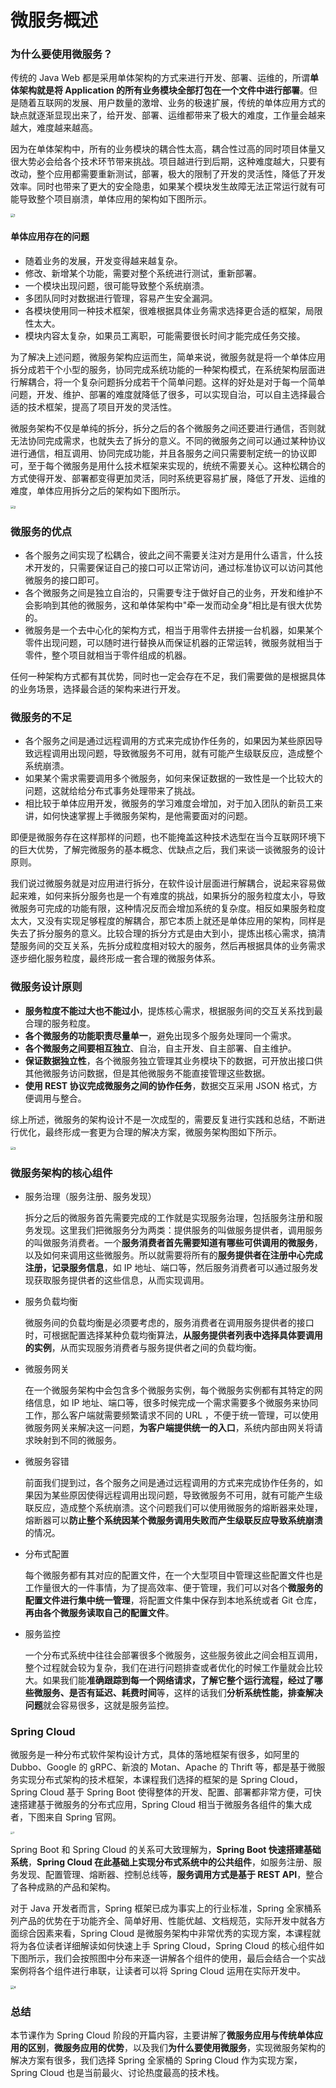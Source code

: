 # 微服务概述

### 为什么要使用微服务？

传统的 Java Web 都是采用单体架构的方式来进行开发、部署、运维的，所谓**单体架构就是将 Application 的所有业务模块全部打包在一个文件中进行部署**。但是随着互联网的发展、用户数量的激增、业务的极速扩展，传统的单体应用方式的缺点就逐渐显现出来了，给开发、部署、运维都带来了极大的难度，工作量会越来越大，难度越来越高。

因为在单体架构中，所有的业务模块的耦合性太高，耦合性过高的同时项目体量又很大势必会给各个技术环节带来挑战。项目越进行到后期，这种难度越大，只要有改动，整个应用都需要重新测试，部署，极大的限制了开发的灵活性，降低了开发效率。同时也带来了更大的安全隐患，如果某个模块发生故障无法正常运行就有可能导致整个项目崩溃，单体应用的架构如下图所示。

<img src="https://tva1.sinaimg.cn/large/007S8ZIlgy1gginbnf5vaj311o0u00vy.jpg" alt="1" style="zoom: 35%;" />

#### 单体应用存在的问题

- 随着业务的发展，开发变得越来越复杂。
- 修改、新增某个功能，需要对整个系统进行测试，重新部署。
- 一个模块出现问题，很可能导致整个系统崩溃。
- 多团队同时对数据进行管理，容易产生安全漏洞。
- 各模块使用同一种技术框架，很难根据具体业务需求选择更合适的框架，局限性太大。
- 模块内容太复杂，如果员工离职，可能需要很长时间才能完成任务交接。

为了解决上述问题，微服务架构应运而生，简单来说，微服务就是将一个单体应用拆分成若干个小型的服务，协同完成系统功能的一种架构模式，在系统架构层面进行解耦合，将一个复杂问题拆分成若干个简单问题。这样的好处是对于每一个简单问题，开发、维护、部署的难度就降低了很多，可以实现自治，可以自主选择最合适的技术框架，提高了项目开发的灵活性。

微服务架构不仅是单纯的拆分，拆分之后的各个微服务之间还要进行通信，否则就无法协同完成需求，也就失去了拆分的意义。不同的微服务之间可以通过某种协议进行通信，相互调用、协同完成功能，并且各服务之间只需要制定统一的协议即可，至于每个微服务是用什么技术框架来实现的，统统不需要关心。这种松耦合的方式使得开发、部署都变得更加灵活，同时系统更容易扩展，降低了开发、运维的难度，单体应用拆分之后的架构如下图所示。

<img src="https://tva1.sinaimg.cn/large/007S8ZIlgy1gginbmv3baj311l0u0td7.jpg" alt="2" style="zoom:35%;" />

### 微服务的优点

- 各个服务之间实现了松耦合，彼此之间不需要关注对方是用什么语言，什么技术开发的，只需要保证自己的接口可以正常访问，通过标准协议可以访问其他微服务的接口即可。
- 各个微服务之间是独立自治的，只需要专注于做好自己的业务，开发和维护不会影响到其他的微服务，这和单体架构中"牵一发而动全身"相比是有很大优势的。
- 微服务是一个去中心化的架构方式，相当于用零件去拼接一台机器，如果某个零件出现问题，可以随时进行替换从而保证机器的正常运转，微服务就相当于零件，整个项目就相当于零件组成的机器。

任何一种架构方式都有其优势，同时也一定会存在不足，我们需要做的是根据具体的业务场景，选择最合适的架构来进行开发。

### 微服务的不足

- 各个服务之间是通过远程调用的方式来完成协作任务的，如果因为某些原因导致远程调用出现问题，导致微服务不可用，就有可能产生级联反应，造成整个系统崩溃。
- 如果某个需求需要调用多个微服务，如何来保证数据的一致性是一个比较大的问题，这就给给分布式事务处理带来了挑战。
- 相比较于单体应用开发，微服务的学习难度会增加，对于加入团队的新员工来讲，如何快速掌握上手微服务架构，是他需要面对的问题。

即便是微服务存在这样那样的问题，也不能掩盖这种技术选型在当今互联网环境下的巨大优势，了解完微服务的基本概念、优缺点之后，我们来谈一谈微服务的设计原则。

我们说过微服务就是对应用进行拆分，在软件设计层面进行解耦合，说起来容易做起来难，如何来拆分服务也是一个有难度的挑战，如果拆分的服务粒度太小，导致微服务可完成的功能有限，这种情况反而会增加系统的复杂度。相反如果服务粒度太大，又没有实现足够程度的解耦合，那它本质上就还是单体应用的架构，同样是失去了拆分服务的意义。比较合理的拆分方式是由大到小，提炼出核心需求，搞清楚服务间的交互关系，先拆分成粒度相对较大的服务，然后再根据具体的业务需求逐步细化服务粒度，最终形成一套合理的微服务体系。

### 微服务设计原则

- **服务粒度不能过大也不能过小**，提炼核心需求，根据服务间的交互关系找到最合理的服务粒度。
- **各个微服务的功能职责尽量单一**，避免出现多个服务处理同一个需求。
- **各个微服务之间要相互独立**、自治，自主开发、自主部署、自主维护。
- **保证数据独立性**，各个微服务独立管理其业务模块下的数据，可开放出接口供其他微服务访问数据，但是其他微服务不能直接管理这些数据。
- **使用 REST 协议完成微服务之间的协作任务**，数据交互采用 JSON 格式，方便调用与整合。

综上所述，微服务的架构设计不是一次成型的，需要反复进行实践和总结，不断进行优化，最终形成一套更为合理的解决方案，微服务架构图如下所示。

<img src="https://tva1.sinaimg.cn/large/007S8ZIlgy1gginbm1t7uj31vi0sugsh.jpg" alt="3" style="zoom:35%;" />

### 微服务架构的核心组件

- 服务治理（服务注册、服务发现）

  拆分之后的微服务首先需要完成的工作就是实现服务治理，包括服务注册和服务发现。这里我们把微服务分为两类：提供服务的叫做服务提供者，调用服务的叫做服务消费者。一个**服务消费者首先需要知道有哪些可供调用的微服务**，以及如何来调用这些微服务。所以就需要将所有的**服务提供者在注册中心完成注册，记录服务信息**，如 IP 地址、端口等，然后服务消费者可以通过服务发现获取服务提供者的这些信息，从而实现调用。

- 服务负载均衡

  微服务间的负载均衡是必须要考虑的，服务消费者在调用服务提供者的接口时，可根据配置选择某种负载均衡算法，**从服务提供者列表中选择具体要调用的实例**，从而实现服务消费者与服务提供者之间的负载均衡。

- 微服务网关

  在一个微服务架构中会包含多个微服务实例，每个微服务实例都有其特定的网络信息，如 IP 地址、端口等，很多时候完成一个需求需要多个微服务来协同工作，那么客户端就需要频繁请求不同的 URL ，不便于统一管理，可以使用微服务网关来解决这一问题，**为客户端提供统一的入口**，系统内部由网关将请求映射到不同的微服务。

- 微服务容错

  前面我们提到过，各个服务之间是通过远程调用的方式来完成协作任务的，如果因为某些原因使得远程调用出现问题，导致微服务不可用，就有可能产生级联反应，造成整个系统崩溃。这个问题我们可以使用微服务的熔断器来处理，熔断器可以**防止整个系统因某个微服务调用失败而产生级联反应导致系统崩溃**的情况。

- 分布式配置

  每个微服务都有其对应的配置文件，在一个大型项目中管理这些配置文件也是工作量很大的一件事情，为了提高效率、便于管理，我们可以对各个**微服务的配置文件进行集中统一管理**，将配置文件集中保存到本地系统或者 Git 仓库，**再由各个微服务读取自己的配置文件**。

- 服务监控

  一个分布式系统中往往会部署很多个微服务，这些服务彼此之间会相互调用，整个过程就会较为复杂，我们在进行问题排查或者优化的时候工作量就会比较大。如果我们能**准确跟踪到每一个网络请求，了解它整个运行流程，经过了哪些微服务、是否有延迟、耗费时间**等，这样的话我们**分析系统性能，排查解决问题**就会容易很多，这就是服务监控。

### Spring Cloud

微服务是一种分布式软件架构设计方式，具体的落地框架有很多，如阿里的 Dubbo、Google 的 gRPC、新浪的 Motan、Apache 的 Thrift 等，都是基于微服务实现分布式架构的技术框架，本课程我们选择的框架的是 Spring Cloud，Spring Cloud 基于 Spring Boot 使得整体的开发、配置、部署都非常方便，可快速搭建基于微服务的分布式应用，Spring Cloud 相当于微服务各组件的集大成者，下图来自 Spring 官网。

<img src="https://tva1.sinaimg.cn/large/007S8ZIlgy1gginbl5ltlj31js0rkwl3.jpg" alt="3" style="zoom: 25%;" />

Spring Boot 和 Spring Cloud 的关系可大致理解为，**Spring Boot 快速搭建基础系统**，**Spring Cloud 在此基础上实现分布式系统中的公共组件**，如服务注册、服务发现、配置管理、熔断器、控制总线等，**服务调用方式是基于 REST API**，整合了各种成熟的产品和架构。

对于 Java 开发者而言，Spring 框架已成为事实上的行业标准，Spring 全家桶系列产品的优势在于功能齐全、简单好用、性能优越、文档规范，实际开发中就各方面综合因素来看，Spring Cloud 是微服务架构中非常优秀的实现方案，本课程就将为各位读者详细解读如何快速上手 Spring Cloud，Spring Cloud 的核心组件如下图所示，我们会按照图中分布来逐一讲解各个组件的使用，最后会结合一个实战案例将各个组件进行串联，让读者可以将 Spring Cloud 运用在实际开发中。

<img src="https://tva1.sinaimg.cn/large/007S8ZIlgy1gginbme86mj31800o4n02.jpg" alt="4" style="zoom:35%;" />

### 总结

本节课作为 Spring Cloud 阶段的开篇内容，主要讲解了**微服务应用与传统单体应用的区别**，**微服务应用的优势**，以及我们**为什么要使用微服务**，实现微服务架构的解决方案有很多，我们选择 Spring 全家桶的 Spring Cloud 作为实现方案，Spring Cloud 也是当前最火、讨论热度最高的技术栈。